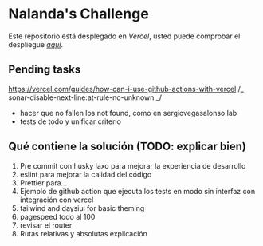 # Nalanda's Challenge

Este repositorio está desplegado en _Vercel_, usted puede comprobar el despliegue _[aquí](https://nalanda-challenge.vercel.app/)_.

## Pending tasks

https://vercel.com/guides/how-can-i-use-github-actions-with-vercel
/_ sonar-disable-next-line:at-rule-no-unknown _/
* hacer que no fallen los not found, como en sergiovegasalonso.lab
* tests de todo y unificar criterio

## Qué contiene la solución (TODO: explicar bien)

1. Pre commit con husky laxo para mejorar la experiencia de desarrollo
2. eslint para mejorar la calidad del código
3. Prettier para...
4. Ejemplo de github action que ejecuta los tests en modo sin interfaz con integración con vercel
5. tailwind and daysiui for basic theming
6. pagespeed todo al 100
7. revisar el router
8. Rutas relativas y absolutas explicación

